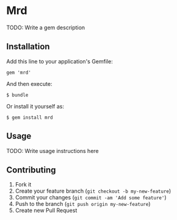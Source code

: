 # Mrd

TODO: Write a gem description

## Installation

Add this line to your application's Gemfile:

    gem 'mrd'

And then execute:

    $ bundle

Or install it yourself as:

    $ gem install mrd

## Usage

TODO: Write usage instructions here

## Contributing

1. Fork it
2. Create your feature branch (`git checkout -b my-new-feature`)
3. Commit your changes (`git commit -am 'Add some feature'`)
4. Push to the branch (`git push origin my-new-feature`)
5. Create new Pull Request
